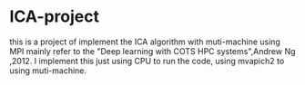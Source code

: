# ICA-project
this is a project of implement the ICA algorithm with muti-machine using MPI
mainly refer to the "Deep learning with COTS HPC systems",Andrew Ng ,2012.
I implement this just using CPU to run the code, using mvapich2 to using muti-machine.
